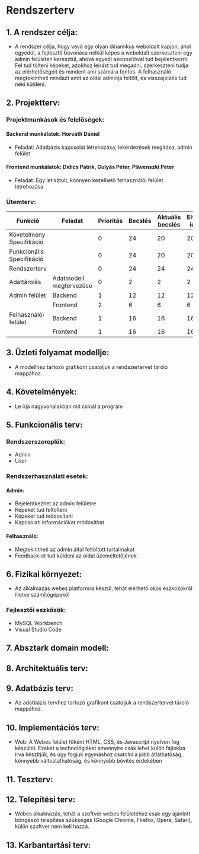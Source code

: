 # Rendszerterv
## 1. A rendszer célja:
- A rendszer célja, hogy vevő egy olyan dinamikus weboldalt kapjon, ahol egyedül, a fejlesztő bevonása nélkül képes a weboldalt szerkeszteni egy admin felületen keresztül, ahová egyedi azonosítóval tud bejelentkezni. Fel tud tölteni képeket, azokhoz leírást tud megadni, szerkeszteni tudja az elérhetőségeit és mindent ami számára fontos. A felhasználó megtekintheti mindazt amit az oldal adminja feltölt, és visszajelzés tud neki küldeni.
## 2. Projektterv:
### Projektmunkások és felelőségek:
#### Backend munkálatok: Horváth Dániel
 - Feladat: Adatbázis kapcsolat létrehozása, lekérdezések megírása, admin felület
#### Frontend munkálatok: Didics Patrik, Gulyás Péter, Plávenszki Péter
- Feladat: Egy letisztult, könnyen kezelhető felhasználói felület létrehozása
### Ütemterv:

|Funkció|Feladat|Prioritás|Becslés|Aktuális becslés|Eltelt idő|Hátralévő idő|
|---|---|---|---|---|---|---|
|Követelmény Specifikáció||0|24|20|20|0|
|Funkcionális Specifikáció||0|24|20|20|0|
|Rendszerterv||0|24|24|24|0|
|Adattárolás|Adatmodell megtervezése|0|2|2|2|0|
|Admin felület|Backend|1|12|12|12|0|
||Frontend|2|6|6|6|0|
|Felhasználói felület|Backend|1|16|16|16|0|
||Frontend|1|16|16|16|0|
## 3. Üzleti folyamat modellje:
- A modellhez tartozó grafikont csatoljuk a rendszertervet tároló mappához.
## 4. Követelmények:
- Le írja nagyvonalakban mit csinál a program
## 5. Funkcionális terv: 
### Rendszerszereplők: 
- Admin
- User
### Rendszerhasználati esetek:
#### Admin:
- Bejelentkezhet az admin felületre
- Képeket tud feltölteni
- Képeket tud módosítani
- Kapcsolati információkat módosíthat
#### Felhasználó:
- Megtekintheti az admin által feltöltött tartalmakat
- Feedback-et tud küldeni az oldal üzemeltetőjének
## 6. Fizikai környezet:
- Az alkalmazás webes platformra készül, tehát elérhető okos eszközökről illetve számítógépekől
### Fejlesztői eszközök:
- MySQL Workbench
- Visual Studio Code
## 7. Absztark domain modell:

## 8. Architektuális terv: 

## 9. Adatbázis terv: 
- Az adatbázis tervhez tartozó grafikont csatoljuk a rendszertervet tároló mappához.

## 10. Implementációs terv:
- Web: 
A Webes felület főként HTML, CSS, és Javascript nyelven fog készülni.
Ezeket a technológiákat amennyire csak lehet külön fájlokba írva készítjük, és
úgy fogjuk egymáshoz csatolni a jobb átláthatóság, könnyebb változtathatóság,
és könnyebb bővítés érdekében

## 11. Teszterv: 

## 12. Telepítési terv: 
- Webes alkalmazás, tehát a szoftver webes felületéhez csak egy ajánlott böngésző telepítése
szükséges (Google Chrome, Firefox, Opera, Safari), külön szoftver
nem kell hozzá.

## 13. Karbantartási terv:
